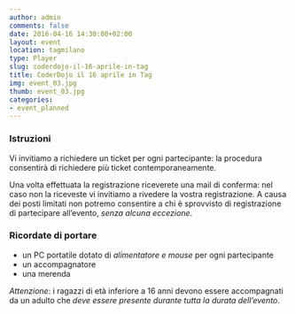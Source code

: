 ```yaml
---
author: admin
comments: false
date: 2016-04-16 14:30:00+02:00
layout: event
location: tagmilano
type: Player
slug: coderdojo-il-16-aprile-in-tag
title: CoderDojo il 16 aprile in Tag
img: event_03.jpg
thumb: event_03.jpg
categories:
- event_planned
---
```


### Istruzioni
Vi invitiamo a richiedere un ticket per ogni partecipante: la procedura consentirà di richiedere più ticket contemporaneamente.

Una volta effettuata la registrazione riceverete una mail di conferma: nel caso non la riceveste vi invitiamo a rivedere la vostra registrazione.
A causa dei posti limitati non potremo consentire a chi è sprovvisto di registrazione di partecipare all’evento, *senza alcuna eccezione*.

### Ricordate di portare
- un PC portatile dotato di *alimentatore e mouse* per ogni partecipante
- un accompagnatore
- una merenda

*Attenzione*: i ragazzi di età inferiore a 16 anni devono essere accompagnati da un adulto che *deve essere presente durante tutta la durata dell’evento*.





